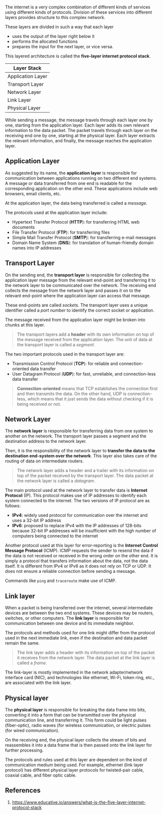 The internet is a very complex combination of different kinds of services using different kinds of protocols. Division of these services into different layers provides structure to this complex network.

These layers are divided in such a way that each layer 
- uses the output of the layer right below it
- performs the allocated functions 
- prepares the input for the next layer, or vice versa. 

This layered architecture is called the **five-layer internet protocol stack**.

| Layer Stack       |
| ----------------- |
| Application Layer |
| Transport Layer   |
| Network Layer     |
| Link Layer        |
| Physical Layer    |

While sending a message, the message travels through each layer one by one, starting from the application layer. Each layer adds its own relevant information to the data packet. The packet travels through each layer on the receiving end one by one, starting at the physical layer. Each layer extracts the relevant information, and finally, the message reaches the application layer.

## Application Layer

As suggested by its name, the **application layer** is responsible for communication between applications running on two different end systems. A message or data transferred from one end is readable for the corresponding application on the other end. These applications include web browsers, email clients, etc.

At the application layer, the data being transferred is called a _message_.

The protocols used at the application layer include:

- Hypertext Transfer Protocol (**HTTP**): for transferring HTML web documents
- File Transfer Protocol (**FTP**): for transferring files
- Simple Mail Transfer Protocol (**SMTP**): for transferring e-mail messages
- Domain Name System (**DNS**): for translation of human-friendly domain names into IP addresses

## Transport Layer
On the sending end, the **transport layer** is responsible for collecting the application layer message from the relevant end-point and transferring it to the network layer to be communicated over the network. The receiving end collects the message from the network layer and passes it on to the relevant end-point where the application layer can access that message.

These end-points are called _sockets_. The transport layer uses a unique identifier called a _port number_ to identify the correct socket or application.

The message received from the application layer might be broken into chunks at this layer.

> The transport layers add a **header** with its own information on top of the message received from the application layer. The unit of data at the transport layer is called a _segment_.

The two important protocols used in the transport layer are:

- Transmission Control Protocol (**TCP**): for reliable and connection-oriented data transfer
- User Datagram Protocol (**UDP**): for fast, unreliable, and connection-less data transfer

> **Connection-oriented** means that TCP establishes the connection first and then transmits the data. On the other hand, UDP is connection-less, which means that it just sends the data without checking if it is being received or not.

## Network Layer

The **network layer** is responsible for transferring data from one system to another on the network. The transport layer passes a segment and the destination address to the network layer. 

Then, it is the responsibility of the network layer to **transfer the data to the destination end-system over the network**. This layer also takes care of the routing of data on intermediate routers.

> The network layer adds a header and a trailer with its information on top of the packet received by the transport layer. The data packet at the network layer is called a _datagram_.

The main protocol used at the network layer to transfer data is **Internet Protocol** (IP). This protocol makes use of IP addresses to identify each system connected to the internet. The two versions of IP protocol are as follows:

- **IPv4**: widely used protocol for communication over the internet and uses a 32-bit IP address
- **IPv6**: proposed to replace IPv4 with the IP addresses of 128-bits because 32-bit IP addresses will be insufficient with the high number of computers being connected to the internet

Another protocol used at this layer for error-reporting is the **Internet Control Message Protocol** (ICMP). ICMP requests the sender to resend the data if the data is not received or received in the wrong order on the other end. It is simply a protocol that transfers information about the data, not the data itself. It is different from IPv4 or IPv6 as it does not rely on TCP or UDP. It does not ensure a reliable connection before sending a message.

Commands like `ping` and `traceroute` make use of ICMP.

## Link layer

When a packet is being transferred over the internet, several intermediate devices are between the two end systems. These devices may be routers, switches, or other computers. The **link layer** is responsible for communication between one device and its immediate neighbor.

The protocols and methods used for one link might differ from the protocol used in the next immediate link, even if the destination and data packet remain the same.

> The link layer adds a header with its information on top of the packet it receives from the network layer. The data packet at the link layer is called a _frame_.

The link-layer is mostly implemented in the network adapter/network interface card (NIC), and technologies like ethernet, Wi-Fi, token ring, etc., are associated with the link layer.

## Physical layer

The **physical layer** is responsible for breaking the data frame into bits, converting it into a form that can be transmitted over the physical communication line, and transferring it. This form could be light pulses (fiber-optic), radio waves (for wireless communication, or electric pulses (for wired communication).

On the receiving end, the physical layer collects the stream of bits and reassembles it into a data frame that is then passed onto the link layer for further processing.

The protocols and rules used at this layer are dependent on the kind of communication medium being used. For example, ethernet (link layer protocol) has different physical layer protocols for twisted-pair cable, coaxial cable, and fiber optic cable.

## References
1. https://www.educative.io/answers/what-is-the-five-layer-internet-protocol-stack
